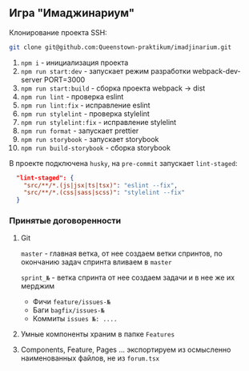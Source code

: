 ## Игра "Имаджинариум"

Клонирование проекта SSH:
```bash
git clone git@github.com:Queenstown-praktikum/imadjinarium.git
```

1) `npm i` - инициализация проекта
2) `npm run start:dev` - запускает режим разработки webpack-dev-server PORT=3000
3) `npm run start:build` - сборка проекта webpack -> dist
4) `npm run lint` - проверка eslint
5) `npm run lint:fix` - исправление eslint
6) `npm run stylelint` - проверка stylelint
7) `npm run stylelint:fix` - исправление stylelint
8) `npm run format` - запускает prettier
9) `npm run storybook` - запускает storybook
9) `npm run build-storybook` - сборка storybook

В проекте подключена `husky`, на `pre-commit` запускает `lint-staged`:

```json
  "lint-staged": {
    "src/**/*.(js|jsx|ts|tsx)": "eslint --fix",
    "src/**/*.(css|sass|scss)": "stylelint --fix"
  }
```

### Принятые договоренности
1) Git
    
    `master` - главная ветка, от нее создаем ветки спринтов, по окончанию задач спринта вливаем в `master`

    `sprint_№` - ветка спринта от нее создаем задачи и в нее же их мерджим

   - Фичи `feature/issues-№` 
   - Баги `bagfix/issues-№`
   - Коммиты `issues №: ....`
   

3) Умные компоненты храним в папке `Features`
4) Components, Feature, Pages ... экспортируем из осмысленно наименованных файлов, не из `forum.tsx`
